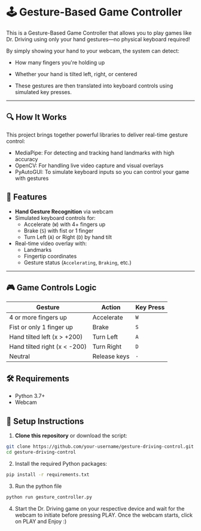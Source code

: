 # 🕹️ Gesture-Based Game Controller 

This is a Gesture-Based Game Controller that allows you to play games like Dr. Driving using only your hand gestures—no physical keyboard required!

By simply showing your hand to your webcam, the system can detect:

- How many fingers you're holding up

- Whether your hand is tilted left, right, or centered

- These gestures are then translated into keyboard controls using simulated key presses.
---
## 🔍 How It Works
This project brings together powerful libraries to deliver real-time gesture control:

- MediaPipe: For detecting and tracking hand landmarks with high accuracy
- OpenCV: For handling live video capture and visual overlays
- PyAutoGUI: To simulate keyboard inputs so you can control your game with gestures
## 🚗 Features

-  **Hand Gesture Recognition** via webcam
- Simulated keyboard controls for:
  - Accelerate (`W`) with 4+ fingers up
  - Brake (`S`) with fist or 1 finger
  - Turn Left (`A`) or Right (`D`) by hand tilt
- Real-time video overlay with:
  - Landmarks
  - Fingertip coordinates
  - Gesture status (`Accelerating`, `Braking`, etc.)

---
## 🎮 Game Controls Logic

| Gesture                        | Action        | Key Press |
|-------------------------------|---------------|-----------|
| 4 or more fingers up          | Accelerate    | `W`       |
| Fist or only 1 finger up      | Brake         | `S`       |
| Hand tilted left (x > +200)   | Turn Left     | `A`       |
| Hand tilted right (x < -200)  | Turn Right    | `D`       |
| Neutral                       | Release keys  | `-`       |

## 🛠 Requirements

- Python 3.7+
- Webcam
  
## 📸 Setup Instructions

1. **Clone this repository** or download the script:

```bash
git clone https://github.com/your-username/gesture-driving-control.git
cd gesture-driving-control
```
2. Install the required Python packages:

```bash
pip install -r requirements.txt
```
  
3. Run the python file

```bash
python run gesture_controller.py
```
4. Start the Dr. Driving game on your respective device and wait for the webcam to initiate before pressing PLAY. Once the webcam starts, click on PLAY and Enjoy :)

